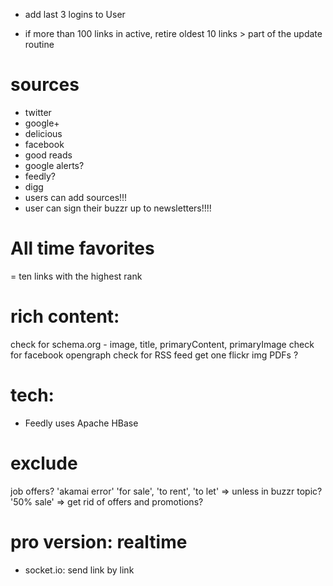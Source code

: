 
- add last 3 logins to User

- if more than 100 links in active, retire oldest 10 links > part of the update routine



sources
=======
- twitter
- google+
- delicious
- facebook
- good reads
- google alerts?
- feedly?
- digg
- users can add sources!!!
- user can sign their buzzr up to newsletters!!!!



All time favorites
===================
= ten links with the highest rank


rich content:
=============
check for schema.org - image, title, primaryContent, primaryImage
check for facebook opengraph
check for RSS feed
get one flickr img
PDFs ?



tech:
=====
- Feedly uses Apache HBase


exclude
=======
job offers?
'akamai error'
'for sale', 'to rent', 'to let' => unless in buzzr topic?
'50% sale' => get rid of offers and promotions?


pro version: realtime
=====================
- socket.io: send link by link
